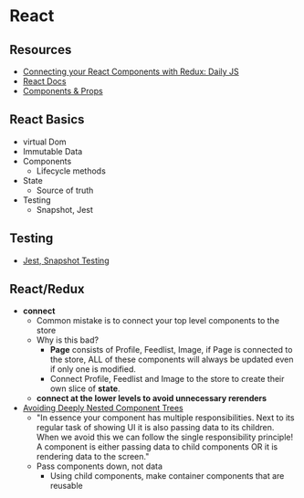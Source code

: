 # React

## Resources
* [Connecting your React Components with Redux: Daily JS](https://medium.com/dailyjs/quick-redux-tips-for-connecting-your-react-components-e08da72f5b3)
* [React Docs](https://facebook.github.io/react/docs/hello-world.html)
* [Components & Props](https://facebook.github.io/react/docs/components-and-props.html)


## React Basics
* virtual Dom
* Immutable Data
* Components
    * Lifecycle methods
* State
    * Source of truth
* Testing
    * Snapshot, Jest


## Testing
* [Jest, Snapshot Testing](https://semaphoreci.com/community/tutorials/snapshot-testing-react-components-with-jest)
## React/Redux
* **connect**
    * Common mistake is to connect your top level components to the store
    * Why is this bad?
        * **Page** consists of Profile, Feedlist, Image, if Page is connected to the store, ALL of these components will always be updated even if only one is modified. 
        * Connect Profile, Feedlist and Image to the store to create their own slice of **state**.
    * **connect at the lower levels to avoid unnecessary rerenders**
* [Avoiding Deeply Nested Component Trees](https://medium.com/@RubenOostinga/avoiding-deeply-nested-component-trees-973edb632991)
    * "In essence your component has multiple responsibilities. Next to its regular task of showing UI it is also passing data to its children. When we avoid this we can follow the single responsibility principle! A component is either passing data to child components OR it is rendering data to the screen."
    * Pass components down, not data
        * Using child components, make container components that are reusable

